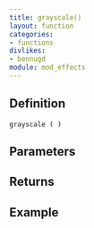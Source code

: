 ```yaml
---
title: grayscale()
layout: function
categories:
- functions
divlikes:
- bennugd
module: mod_effects
---
```


## Definition

    grayscale ( )

## Parameters

## Returns

## Example
